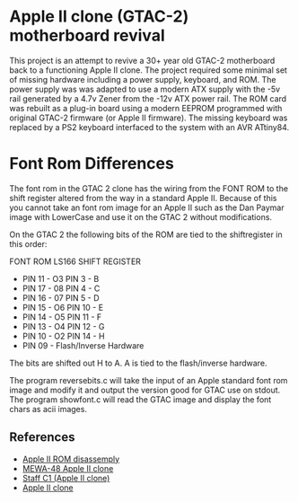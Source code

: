 # Apple II clone (GTAC-2) motherboard revival

This project is an attempt to revive a 30+ year old GTAC-2 motherboard back to a functioning Apple II clone. The project required some minimal set of missing hardware including a power supply, keyboard, and ROM. The power supply was was adapted to use a modern ATX supply with the -5v rail generated by a 4.7v Zener from the -12v ATX power rail. The ROM card was rebuilt as a plug-in board using a modern EEPROM programmed with original GTAC-2 firmware (or Apple II firmware). The missing keyboard was replaced by a PS2 keyboard interfaced to the system with an AVR ATtiny84.

# Font Rom Differences
The font rom in the GTAC 2 clone has the wiring from the FONT ROM to the shift register altered from the way in a standard Apple II. Because of this you cannot take an font rom image for an Apple II such as the Dan Paymar image with LowerCase and use it on the GTAC 2 without modifications.

On the GTAC 2 the following bits of the ROM are tied to the shiftregister in this order:

FONT ROM	LS166 SHIFT REGISTER
- PIN 11 - O3	PIN 3 - B
- PIN 17 - 08	PIN 4 - C
- PIN 16 - 07	PIN 5 - D
- PIN 15 - O6	PIN 10 - E
- PIN 14 - O5	PIN 11 - F
- PIN 13 - O4	PIN 12 - G
- PIN 10 - O2	PIN 14 - H
- PIN 09 - Flash/Inverse Hardware

The bits are shifted out H to A. A is tied to the flash/inverse hardware.

The program reversebits.c will take the input of an Apple standard
font rom image and modify it and output the version good for GTAC
use on stdout. The program showfont.c will read the GTAC image and
display the font chars as acii images.

## References

- [Apple II ROM disassemply](https://6502disassembly.com/a2-rom/)
- [MEWA-48 Apple II clone](http://john.ccac.rwth-aachen.de:8000/patrick/MEWA48.htm)
- [Staff C1 (Apple II clone)](https://www.oldcomputr.com/staff-c1-apple-ii-clone/)
- [Apple II clone](https://www.vintagecomputergarage.com/home-1/2016/2/17/catch-of-the-day-3ck7y)

